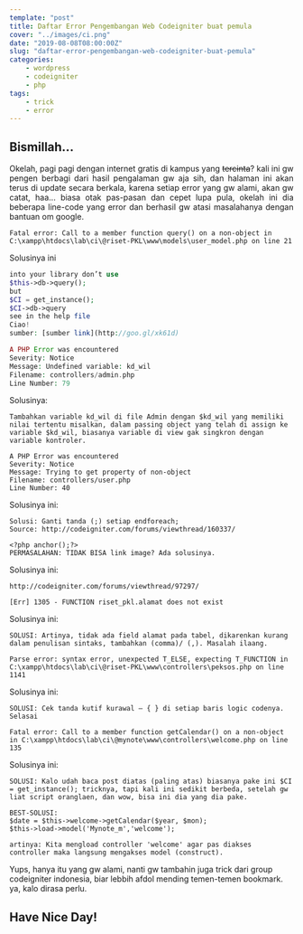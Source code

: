 ```yaml
---
template: "post"
title: Daftar Error Pengembangan Web Codeigniter buat pemula
cover: "../images/ci.png"
date: "2019-08-08T08:00:00Z"
slug: "daftar-error-pengembangan-web-codeigniter-buat-pemula"
categories: 
    - wordpress
    - codeigniter
    - php
tags:
    - trick
    - error
---
```


## Bismillah...

<p style="text-align:justify;">Okelah, pagi pagi dengan internet gratis di kampus yang <del datetime="2012-12-26T01:52:56+00:00">tercinta</del>? kali ini gw pengen berbagi dari hasil pengalaman gw aja sih, dan halaman ini akan terus di update secara berkala, karena setiap error yang gw alami, akan gw catat, haa... biasa otak pas-pasan dan cepet lupa pula, okelah ini dia beberapa line-code yang error dan berhasil gw atasi masalahanya dengan bantuan om google.</p>

```Fatal error: Call to a member function query() on a non-object in C:\xampp\htdocs\lab\ci\@riset-PKL\www\models\user_model.php on line 21```

Solusinya ini

```php
into your library don’t use
$this->db->query();
but
$CI = get_instance();
$CI->db->query
see in the help file
Ciao!
sumber: [sumber link](http://goo.gl/xk61d)
```

```php
A PHP Error was encountered
Severity: Notice
Message: Undefined variable: kd_wil
Filename: controllers/admin.php
Line Number: 79
```

Solusinya:

```Tambahkan variable kd_wil di file Admin dengan $kd_wil yang memiliki nilai tertentu misalkan, dalam passing object yang telah di assign ke variable $kd_wil, biasanya variable di view gak singkron dengan variable kontroler.```


```
A PHP Error was encountered
Severity: Notice
Message: Trying to get property of non-object
Filename: controllers/user.php
Line Number: 40
```

Solusinya ini:

```
Solusi: Ganti tanda (;) setiap endforeach;
Source: http://codeigniter.com/forums/viewthread/160337/
```
```
<?php anchor();?>
PERMASALAHAN: TIDAK BISA link image? Ada solusinya.
```


Solusinya ini:

```
http://codeigniter.com/forums/viewthread/97297/
```

```
[Err] 1305 - FUNCTION riset_pkl.alamat does not exist
```
Solusinya ini:

```SOLUSI: Artinya, tidak ada field alamat pada tabel, dikarenkan kurang dalam penulisan sintaks, tambahkan (comma)/ (,). Masalah ilaang.```

```Parse error: syntax error, unexpected T_ELSE, expecting T_FUNCTION in C:\xampp\htdocs\lab\ci\@riset-PKL\www\controllers\peksos.php on line 1141```

Solusinya ini:

```SOLUSI: Cek tanda kutif kurawal – { } di setiap baris logic codenya. Selasai```

```Fatal error: Call to a member function getCalendar() on a non-object in C:\xampp\htdocs\lab\ci\@mynote\www\controllers\welcome.php on line 135```

Solusinya ini:

```
SOLUSI: Kalo udah baca post diatas (paling atas) biasanya pake ini $CI = get_instance(); tricknya, tapi kali ini sedikit berbeda, setelah gw liat script oranglaen, dan wow, bisa ini dia yang dia pake.

BEST-SOLUSI: 
$date = $this->welcome->getCalendar($year, $mon);
$this->load->model('Mynote_m','welcome');

artinya: Kita mengload controller 'welcome' agar pas diakses controller maka langsung mengakses model (construct).
```

Yups, hanya itu yang gw alami, nanti gw tambahin juga trick dari group codeigniter indonesia, biar lebbih afdol mending temen-temen bookmark. ya, kalo dirasa perlu.

## Have Nice Day!